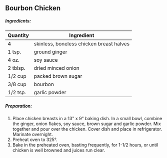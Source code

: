 
## Bourbon Chicken

##### Ingredients:

| Quantity       |    Ingredient|
|----------------| -------------------------------------|
 | 4              | skinless, boneless chicken breast halves|
 | 1 tsp.         | ground ginger|
 | 4 oz.          | soy sauce|
 | 2 tblsp.       | dried minced onion|
 | 1/2 cup        | packed brown sugar|
 | 3/8 cup        | bourbon|
 | 1/2 tsp.       | garlic powder|


##### Preparation:

1. Place chicken breasts in a 13" x 9" baking dish. In a small bowl, combine the ginger, onion flakes,
soy sauce, brown sugar and garlic powder.  Mix together and pour over the chicken.  Cover dish and place
in refrigerator.  Marinate overnight.
2. Preheat oven to 325°.
3. Bake in the preheated oven, basting frequently, for 1-1/2 hours, or until chicken is well browned and
juices run clear.



